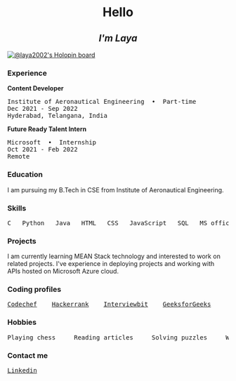 <p>
<h1 align="center">Hello</h1>
<h2 align="center"><em>I'm Laya</em></h2>
</p> 

[![@laya2002's Holopin board](https://holopin.me/laya2002)](https://holopin.io/@laya2002) 

<h3>Experience</h3>
<b>Content Developer</b>
<pre>
Institute of Aeronautical Engineering  •  Part-time
Dec 2021 - Sep 2022
Hyderabad, Telangana, India
</pre>
<b>Future Ready Talent Intern</b>
<pre>
Microsoft  •  Internship
Oct 2021 - Feb 2022
Remote
</pre>
<h3>Education</h3>
<p>
I am pursuing my B.Tech in CSE from Institute of Aeronautical Engineering. 
</p>
<h3>Skills</h3>
<pre>C   Python   Java   HTML   CSS   JavaScript   SQL   MS office   OOP   DS   Algo   Problem solving   Microsoft Azure</pre>
<h3>Projects</h3>
<p>
I am currently learning MEAN Stack technology and interested to work on related projects. I've experience in deploying projects and working with APIs hosted on Microsoft Azure cloud.</p>
<h3>Coding profiles</h3>
<pre>
<a href="https://www.codechef.com/users/laya_2002" target="_blank">Codechef</a>    <a href="https://www.hackerrank.com/laya2002" target="_blank">Hackerrank</a>    <a href="https://www.interviewbit.com/profile/laya_2002" target="_blank">Interviewbit</a>    <a href="https://auth.geeksforgeeks.org/user/madavaramlaya/profile" target="_blank">GeeksforGeeks</a>
</pre>
<h3>Hobbies</h3>
<pre>
Playing chess     Reading articles     Solving puzzles     Watching movies
</pre>
<h3>Contact me</h3>
<pre>
<a href="https://www.linkedin.com/in/laya-2002" target="_blank">Linkedin</a>
</pre>

